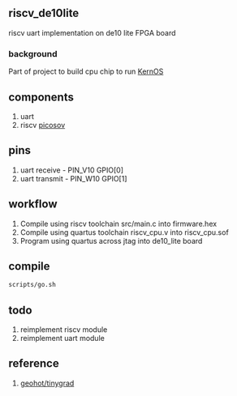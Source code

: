 ## riscv_de10lite
riscv uart implementation on de10 lite FPGA board

### background
Part of project to build cpu chip to run [KernOS](https://github.com/kernyan/KernOS)

## components
1. uart
2. riscv [picosov](https://github.com/cliffordwolf/picorv32)

## pins
1. uart receive  - PIN_V10 GPIO[0]
2. uart transmit - PIN_W10 GPIO[1]

## workflow
1. Compile using riscv toolchain src/main.c into firmware.hex
2. Compile using quartus toolchain riscv_cpu.v into riscv_cpu.sof
3. Program using quartus across jtag into de10_lite board

## compile
```bash
scripts/go.sh
```
## todo
1. reimplement riscv module
2. reimplement uart module

## reference
1. [geohot/tinygrad](https://github.com/geohot/tinygrad/tree/master/accel/fpga)
